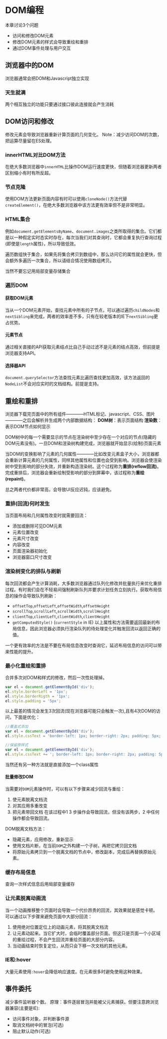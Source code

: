 # DOM编程

本章讨论3个问题
+ 访问和修改DOM元素
+ 修改DOM元素的样式会导致重绘和重排
+ 通过DOM事件处理与用户交互

## 浏览器中的DOM
浏览器通常会把DOM和Javascript独立实现

### 天生就满
两个相互独立的功能只要通过接口彼此连接就会产生消耗

## DOM访问和修改
修改元素会导致浏览器重新计算页面的几何变化。
Note：减少访问DOM的次数，把运算尽量留在ES处理。

### innerHTML对比DOM方法
在绝大多数浏览器中`innerHTML`比操作DOM运行速度更快，但随着浏览器更新两者区别缩小有时有所反超。

### 节点克隆
使用DOM方法更新页面内容有时可以使用`cloneNode()`方法代替`createElement()`，在绝大多数浏览器中该方法更有效率但不是非常明显。

### HTML集合
例如`document.getElementsByName`、`document.images`之类所取得的集合。它们都是以一种假定实时态实时存在，每次当我们对其查询时，它都会重复执行查询过程(即使是`length`属性)，所以导致低效。

遍历数组快于集合，如果先将集合拷贝到数组中，那么访问它的属性就会更快，但会额外多遍历一次集合，所以请结合情况使用数组拷贝。

当然不要忘记用局部变量存储集合

### 遍历DOM

#### 获取DOM元素
当从一个DOM元素开始，查找元素中所有的子节点，可以通过遍历`childNodes`和`nextSibling`来完成，两者的效率差不多，只有在较老版本的IE下`nextSibling`更占优势。

#### 元素节点
通过相关直接的API获取元素结点比自己手动过滤不是元素的结点高效，但前提是浏览器支持API。

#### 选择器API
`document.querySelector`方法查找元素比遍历查找更加高效，该方法返回的`NodeList`不会对应实时的文档结构。前提是支持。

## 重绘和重排
浏览器下载完页面中的所有组件————HTML标记、javascript、CSS、图片————之后会解析并生成两个内部数据结构：
**DOM树**：表示页面结构
**渲染数**：表示DOM节点如何显示

DOM树中的每一个需要显示的节点在渲染树中至少存在一个对应的节点(隐藏的DOM元素没有)。一旦DOM和渲染树构建完成，浏览器就开始显示(绘制)页面元素

当DOM的变换影响了元素的几何属性————比如改变元素盒子大小，浏览器都会重新计算元素的几何属性，同样其他属性和位置也会受到影响。浏览器会使渲染树中受到影响的部分失效，并重新构造渲染树。这个过程称为**重排(reflow回流)**。完成重排后，浏览器会重新绘制受影响的部分到屏幕中，该过程称为**重绘(repaint)**。

总之两者代价都非常高，会导致UI反应迟钝，应该避免。

### 重排(回流)何时发生
当页面布局和几何属性改变时就需要回流：
+ 添加或删除可见DOM元素
+ 元素位置改变
+ 元素尺寸改变
+ 内容改变
+ 页面渲染器初始化
+ 浏览器窗口尺寸改变

### 渲染树变化的排队与刷新
每次回流都会产生计算消耗，大多数浏览器通过队列化修改并批量执行来优化重排过程。有时我们会在不轻易间强制刷新队列并要求计划任务立刻执行。获取布局信息的操作会导致队列刷新：
+ `offsetTop`,`offsetLeft`,`offsetWidth`,`offsetHeight`
+ `scrollTop`,`scrollLeft`,`scrollWidth`,`scrollHeight`
+ `clientTop`,`clientLeft`,`clientWidth`,`clientHeight`
+ `getComputedStyle()` (`currentStyle` in IE)
以上属性和方法需要返回最新的布局信息，因此浏览器必须执行渲染队列的待处理变化并触发回流以返回正确的值。

一个更有效率的方法是不要在布局信息改变时查询它，延迟布局信息的访问可以带来性能的提升。

### 最小化重绘和重排
合并多次对DOM和样式的修改，然后一次性处理掉。
```js
var el = document.getElementById('div');
el.style.borderLeft = '1px';
el.style.borderRigth = '1px';
el.style.padding = '5px';
```
以上最差的情况会发生3次回流(现在浏览器可能只会触发一次),且有4次DOM的访问，下面是优化：
```js
//覆盖式添加
var el = document.getElementById('div');
el.style.cssText = 'border-left: 1px; border-right: 2px; padding: 5px;';

//保留原样式
var el = document.getElementById('div');
el.style.cssText += '; border-left: 1px; border-right: 2px; padding: 5px;';
```
当然还有另一种方法就是直接添加一个class属性

#### 批量修改DOM
当需要对`DOM`元素操作时，可以有以下步骤来减少回流与重绘：
1. 使元素脱离文档流
2. 对其应用多重改变
3. 把元素带回文档
在该过程中1 3 步操作会导致回流，但没有该两步，2 中任何操作都会导致回流。

DOM脱离文档方法：
+ 隐藏元素，应用修改，重新显示
+ 使用文档片断，在当前`DOM`之外构建一个子树，再把它拷贝回文档
+ 将原始元素拷贝到一个脱离文档的节点中，修改副本，完成后再替换原始元素。

### 缓存布局信息
查询一次样式信息后用局部变量缓存

### 让元素脱离动画流
当一个动画推移整个页面时会导致一个代价昂贵的回流，其效果就是感觉卡顿。
可以通过以下步骤来避免页面中大部分回流：
1. 使用绝对位置定位上的动画元素，将其脱离文档流
2. 让元素动起来。当它扩大时，会临时覆盖部分页面。但这只是页面一个小区域的重绘过程，不会产生回流并重绘页面的大部分内容。
3. 当动画结束时恢复定位，从而只会下移一次文档的其他元素。

### IE和:hover
大量元素使用`:hover`会降低响应速度。在元素很多时避免使用这种效果。

## 事件委托
减少事件监听器个数。
原理：事件逐层冒泡并能被父元素捕获。但要注意跨浏览器兼容(主要是IE):
+ 访问事件对象，并判断事件源
+ 取消文档树中的冒泡(可选)
+ 阻止默认动作(可选)